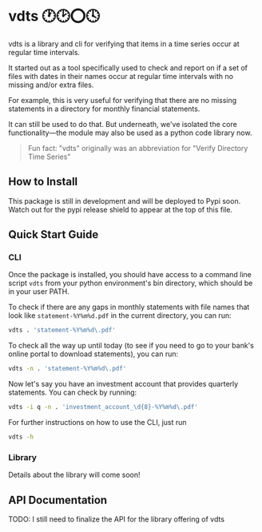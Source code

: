 # vdts 🕐🕑⭕🕓

vdts is a library and cli for verifying that items in a time series occur at
regular time intervals.

It started out as a tool specifically used to check and report on if a set of
files with dates in their names occur at regular time intervals with no 
missing and/or extra files.

For example, this is very useful for verifying that there are no missing
statements in a directory for monthly financial statements.

It can still be used to do that. But underneath, we've isolated the core
functionality—the module may also be used as a python code library now.

> Fun fact: "vdts" originally was an abbreviation for "Verify Directory Time
> Series"

## How to Install

This package is still in development and will be deployed to Pypi soon. Watch
out for the pypi release shield to appear at the top of this file.

## Quick Start Guide

### CLI

Once the package is installed, you should have access to a command line script
`vdts` from your python environment's bin directory, which should be in your
user PATH.

To check if there are any gaps in monthly statements with file names that look
like `statement-%Y%m%d.pdf` in the current directory, you can run:

```sh
vdts . 'statement-%Y%m%d\.pdf'
```

To check all the way up until today (to see if you need to go to your bank's
online portal to download statements), you can run:

```sh
vdts -n . 'statement-%Y%m%d\.pdf'
```

Now let's say you have an investment account that provides quarterly
statements. You can check by running:

```sh
vdts -i q -n . 'investment_account_\d{8}-%Y%m%d\.pdf'
```

For further instructions on how to use the CLI, just run

```sh
vdts -h
```

### Library

Details about the library will come soon!

## API Documentation

TODO: I still need to finalize the API for the library offering of vdts
